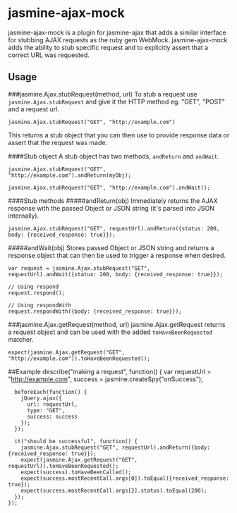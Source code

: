 # jasmine-ajax-mock

jasmine-ajax-mock is a plugin for jasmine-ajax that adds a similar interface for stubbing AJAX requests as the ruby gem WebMock. jasmine-ajax-mock adds the ability to stub specific request and to explicitly assert that a correct URL was requested.

## Usage
###jasmine.Ajax.stubRequest(method, url)
To stub a request use `jasmine.Ajax.stubRequest` and give it the HTTP method eg. "GET", "POST" and a request url.

    jasmine.Ajax.stubRequest("GET", "http://example.com")

This returns a stub object that you can then use to provide response data or assert that the request was made.

####Stub object
A stub object has two methods, `andReturn` and `andWait`.

    jasmine.Ajax.stubRequest("GET", "http://example.com").andReturn(myObj);

    jasmine.Ajax.stubRequest("GET", "http://example.com").andWait();

####Stub methods
#####andReturn(obj)
Immediately returns the AJAX response with the passed Object or JSON string (it's parsed into JSON internally).

    jasmine.Ajax.stubRequest("GET", requestUrl).andReturn({status: 200, body: {received_response: true}});

#####andWait(obj)
Stores passed Object or JSON string and returns a response object that can then be used to trigger a response when desired.

    var request = jasmine.Ajax.stubRequest("GET", requestUrl).andWait({status: 200, body: {received_response: true}});

    // Using respond
    request.respond();

    // Using respondWith
    request.respondWith({body: {received_response: true}});

###jasmine.Ajax.getRequest(method, url)
jasmine.Ajax.getRequest returns a request object and can be used with the added `toHaveBeenRequested` matcher.

    expect(jasmine.Ajax.getRequest("GET", "http://example.com")).toHaveBeenRequested();

##Example
    describe("making a request", function() {
      var requestUrl = "http://example.com",
          success = jasmine.createSpy("onSuccess");

      beforeEach(function() {
        jQuery.ajax({
          url: requestUrl,
          type: "GET",
          success: success
        });
      });

      it("should be successful", function() {
        jasmine.Ajax.stubRequest("GET", requestUrl).andReturn({body: {received_response: true}});
        expect(jasmine.Ajax.getRequest("GET", requestUrl)).toHaveBeenRequested();
        expect(success).toHaveBeenCalled();
        expect(success.mostRecentCall.args[0]).toEqual({received_response: true});
        expect(success.mostRecentCall.args[2].status).toEqual(200);
      });
    });
